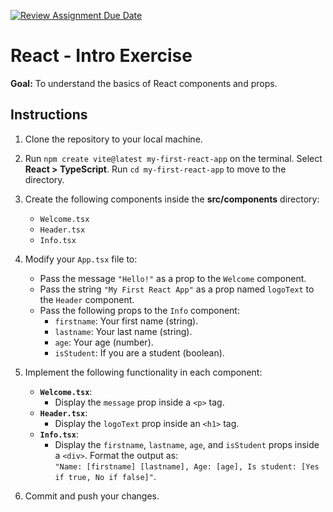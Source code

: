 [![Review Assignment Due Date](https://classroom.github.com/assets/deadline-readme-button-22041afd0340ce965d47ae6ef1cefeee28c7c493a6346c4f15d667ab976d596c.svg)](https://classroom.github.com/a/IPe3ACOH)
# React - Intro Exercise

**Goal:** To understand the basics of React components and props.

## Instructions

1. Clone the repository to your local machine.
2. Run `npm create vite@latest my-first-react-app` on the terminal. Select **React > TypeScript**. Run `cd my-first-react-app` to move to the directory.
3. Create the following components inside the **src/components** directory:
   - `Welcome.tsx`
   - `Header.tsx`
   - `Info.tsx`

4. Modify your `App.tsx` file to:
   - Pass the message `"Hello!"` as a prop to the `Welcome` component.
   - Pass the string `"My First React App"` as a prop named `logoText` to the `Header` component.
   - Pass the following props to the `Info` component:
     - `firstname`: Your first name (string).
     - `lastname`: Your last name (string).
     - `age`: Your age (number).
     - `isStudent`: If you are a student (boolean).

5. Implement the following functionality in each component:
   - **`Welcome.tsx`**:  
     - Display the `message` prop inside a `<p>` tag.
   - **`Header.tsx`**:  
     - Display the `logoText` prop inside an `<h1>` tag.
   - **`Info.tsx`**:  
     - Display the `firstname`, `lastname`, `age`, and `isStudent` props inside a `<div>`. Format the output as:  
       `"Name: [firstname] [lastname], Age: [age], Is student: [Yes if true, No if false]"`.

6. Commit and push your changes.
